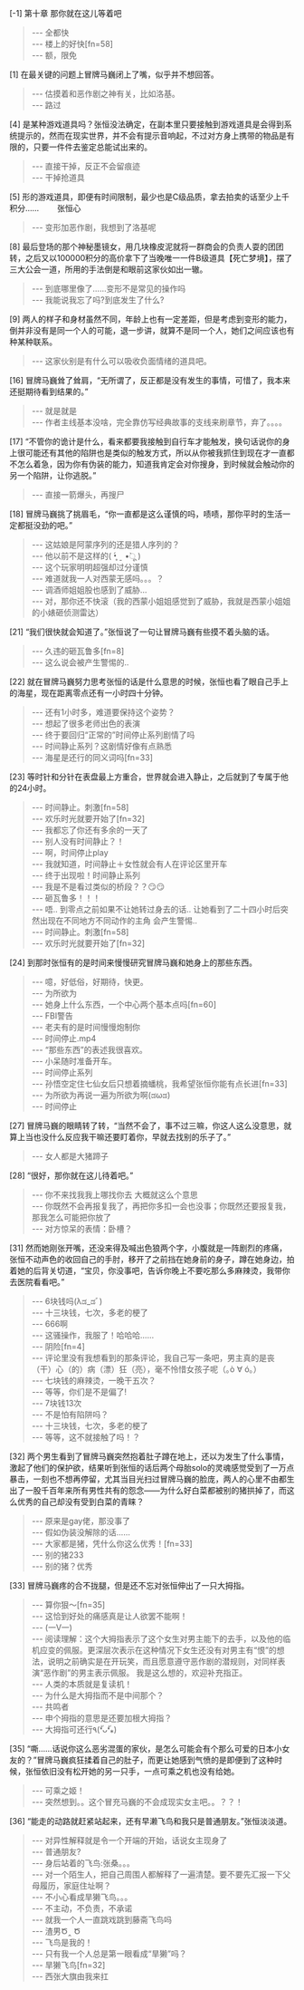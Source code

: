 
[-1] 第十章 那你就在这儿等着吧
>--- 全都快<br>
>--- 楼上的好快[fn=58]<br>
>--- 额，限免<br>

[1] 在最关键的问题上冒牌马巍闭上了嘴，似乎并不想回答。
>--- 估摸着和恶作剧之神有关，比如洛基。<br>
>--- 路过<br>

[4] 是某种游戏道具吗？张恒没法确定，在副本里只要接触到游戏道具是会得到系统提示的，然而在现实世界，并不会有提示音响起，不过对方身上携带的物品是有限的，只要一件件去鉴定总能试出来的。
>--- 直接干掉，反正不会留痕迹<br>
>--- 干掉抢道具<br>

[5] 形的游戏道具，即便有时间限制，最少也是C级品质，拿去拍卖的话至少上千积分……
　　张恒心
>--- 变形加恶作剧，我想到了洛基呢<br>

[8] 最后登场的那个神秘墨镜女，用几块橡皮泥就将一群商会的负责人耍的团团转，之后又以100000积分的高价拿下了当晚唯一一件B级道具【死亡梦境】，摆了三大公会一道，所用的手法倒是和眼前这家伙如出一辙。
>--- 到底哪里像了……变形不是常见的操作吗<br>
>--- 我能说我忘了吗?到底发生了什么?<br>

[9] 两人的样子和身材虽然不同，年龄上也有一定差距，但是考虑到变形的能力，倒并非没有是同一个人的可能，退一步讲，就算不是同一个人，她们之间应该也有种某种联系。
>--- 这家伙别是有什么可以吸收负面情绪的道具吧。<br>

[16] 冒牌马巍耸了耸肩，“无所谓了，反正都是没有发生的事情，可惜了，我本来还挺期待看到结果的。”
>--- 就是就是<br>
>--- 作者主线基本没啥，完全靠仿写经典故事的支线来刷章节，弃了。。。。<br>

[17] “不管你的诡计是什么，看来都要我接触到自行车才能触发，换句话说你的身上很可能还有其他的陷阱也是类似的触发方式，所以从你被我抓住到现在才一直都不怎么着急，因为你有伪装的能力，知道我肯定会对你搜身，到时候就会触动你的另一个陷阱，让你逃脱。”
>--- 直接一箭爆头，再搜尸<br>

[18] 冒牌马巍挑了挑眉毛，“你一直都是这么谨慎的吗，啧啧，那你平时的生活一定都挺没劲的吧。”
>--- 这姑娘是阿蒙序列的还是猎人序列的？<br>
>--- 他以前不是这样的( •̥́ ˍ •̀ू )<br>
>--- 这个玩家明明超强却过分谨慎<br>
>--- 难道就我一人对西蒙无感吗。。。？<br>
>--- 调酒师姐姐股也感到了威胁…<br>
>--- 对，那你还不快滚（我的西蒙小姐姐感觉到了威胁，我就是西蒙小姐姐的小婊砸侦测雷达）<br>

[21] “我们很快就会知道了。”张恒说了一句让冒牌马巍有些摸不着头脑的话。
>--- 久违的砸瓦鲁多[fn=8]<br>
>--- 这么说会被产生警惕的..<br>

[22] 就在冒牌马巍努力思考张恒的话是什么意思的时候，张恒也看了眼自己手上的海星，现在距离零点还有一小时四十分钟。
>--- 还有1小时多，难道要保持这个姿势？<br>
>--- 想起了很多老师出色的表演<br>
>--- 终于要回归“正常的”时间停止系列剧情了吗<br>
>--- 时间静止系列？这剧情好像有点熟悉<br>
>--- 海星是还行的同义词吗[fn=33]<br>

[23] 等时针和分针在表盘最上方重合，世界就会进入静止，之后就到了专属于他的24小时。
>--- 时间静止。刺激[fn=58]<br>
>--- 欢乐时光就要开始了[fn=32]<br>
>--- 我都忘了你还有多余的一天了<br>
>--- 别人没有时间静止？！<br>
>--- 啊，时间停止play<br>
>--- 我就知道，时间静止＋女性就会有人在评论区里开车<br>
>--- 终于出现啦！时间静止系列<br>
>--- 我是不是看过类似的桥段？？😏😏<br>
>--- 砸瓦鲁多！！！<br>
>--- 唔.. 到零点之前如果不让她转过身去的话.. 让她看到了二十四小时后突然出现在不同地方不同动作的主角 会产生警惕..<br>
>--- 时间静止。刺激[fn=58]<br>
>--- 欢乐时光就要开始了[fn=32]<br>

[24] 到那时张恒有的是时间来慢慢研究冒牌马巍和她身上的那些东西。
>--- 噫，好低俗，好期待，快更。<br>
>--- 为所欲为<br>
>--- 她身上什么东西，一个中心两个基本点吗[fn=60]<br>
>--- FBI警告<br>
>--- 老夫有的是时间慢慢炮制你<br>
>--- 时间停止.mp4<br>
>--- “那些东西”的表述我很喜欢。<br>
>--- 小呆随时准备开车。<br>
>--- 时间停止系列<br>
>--- 孙悟空定住七仙女后只想着摘蟠桃，我希望张恒你能有点长进[fn=33]<br>
>--- 为所欲为再说一遍为所欲为啊(ಡωಡ)<br>
>--- 时间停止<br>

[27] 冒牌马巍的眼睛转了转，“当然不会了，事不过三嘛，你这人这么没意思，就算上当也没什么反应我干嘛还要盯着你，早就去找别的乐子了。”
>--- 女人都是大猪蹄子<br>

[28] “很好，那你就在这儿待着吧。”
>--- 你不来找我我上哪找你去
大概就这么个意思<br>
>--- 你既然不会再报复我了，再把你多扣一会也没事；你既然还要报复我，那我怎么可能把你放了<br>
>--- 对方惊呆的表情：卧槽？<br>

[31] 然而她刚张开嘴，还没来得及喊出色狼两个字，小腹就是一阵剧烈的疼痛，张恒不动声色的收回自己的手肘，移开了之前挡在她身前的身子，蹲在她身边，拍着她的后背关切道，“宝贝，你没事吧，告诉你晚上不要吃那么多麻辣烫，我带你去医院看看吧。”
>--- 6块钱吗(λಡ_ಡﾞ)<br>
>--- 十三块钱，七次，多老的梗了<br>
>--- 666啊<br>
>--- 这骚操作，我服了！哈哈哈……<br>
>--- 阴险[fn=4]<br>
>--- 评论里没有我想看到的那条评论，我自己写一条吧，男主真的是丧（干）心（的）病（漂）狂（亮），毫不怜惜女孩子呢（｡ò ∀ ó｡）<br>
>--- 七块钱的麻辣烫，一晚干五次？<br>
>--- 等等，你们是不是偏了!<br>
>--- 7块钱13次<br>
>--- 不是怕有陷阱吗？<br>
>--- 十三块钱，七次，多老的梗了<br>
>--- 等等，这不就接触了吗！？<br>

[32] 两个男生看到了冒牌马巍突然抱着肚子蹲在地上，还以为发生了什么事情，激起了他们的保护欲，结果听到张恒的话后两个母胎solo的灵魂感觉受到了一万点暴击，一刻也不想再停留，尤其当目光扫过冒牌马巍的脸庞，两人的心里不由都生出了一股千百年来所有男性共有的怨念——为什么好白菜都被别的猪拱掉了，而这么优秀的自己却没有受到白菜的青睐？
>--- 原来是gay佬，那没事了<br>
>--- 假如伪装没解除的话……<br>
>--- 大家都是猪，凭什么你这么优秀！[fn=33]<br>
>--- 别的猪233<br>
>--- 别的猪？优秀<br>

[33] 冒牌马巍疼的合不拢腿，但是还不忘对张恒伸出了一只大拇指。
>--- 算你狠～[fn=35]<br>
>--- 这恰到好处的痛感真是让人欲罢不能啊！<br>
>--- (一V一)<br>
>--- 阅读理解：这个大拇指表示了这个女生对男主能下的去手，以及他的临机应变的佩服。更深层次表示在这种情况下女生还没有对男主有“恨”的想法，说明之前确实是在开玩笑，而且愿意遵守恶作剧的潜规则，对同样表演“恶作剧”的男主表示佩服。
我是这么想的，欢迎补充指正。<br>
>--- 人类的本质就是复读机！<br>
>--- 为什么是大拇指而不是中间那个？<br>
>--- 共鸣者<br>
>--- 申个拇指的意思是还要加根大拇指？<br>
>--- 大拇指可还行٩(❛ัᴗ❛ั⁎)<br>

[35] “嘶……话说你这么恶劣混蛋的家伙，是怎么可能会有个那么可爱的日本小女友的？”冒牌马巍疯狂揉着自己的肚子，而更让她感到气愤的是即便到了这种时候，张恒依旧没有松开她的另一只手，一点可乘之机也没有给她。
>--- 可乘之姬！<br>
>--- 突然想到。。这个冒充马巍的不会成现实女主吧。。？？！<br>

[36] “能走的动路就赶紧站起来，还有早濑飞鸟和我只是普通朋友。”张恒淡淡道。
>--- 对异性解释就是令一个开端的开始，话说女主现身了<br>
>--- 普通朋友?<br>
>--- 身后站着的飞鸟:张桑。。。<br>
>--- 对一个陌生人，把自己周围人都解释了一遍清楚。要不要先汇报一下父母履历，家庭住址啊？<br>
>--- 不小心看成旱獭飞鸟。。。<br>
>--- 不主动，不负责，不承诺<br>
>--- 就我一个人一直跳戏跳到藤斋飞鸟吗<br>
>--- 渣男Ծ‸ Ծ<br>
>--- 飞鸟是我的！<br>
>--- 只有我一个人总是第一眼看成“旱獭”吗？<br>
>--- 旱獭飞鸟[fn=32]<br>
>--- 西张大旗由我来扛<br>
